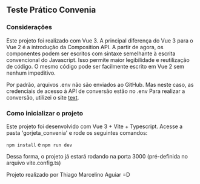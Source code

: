## Teste Prático Convenia

### Considerações
Este projeto foi realizado com Vue 3. A principal diferença do Vue 3 para o Vue 2 é a introdução da Composition API. A partir de agora, os componentes podem ser escritos com sintaxe semelhante à escrita convencional do Javascript. Isso permite maior legibilidade  e reutilização de código. O mesmo código pode ser facilmente escrito em Vue 2 sem nenhum impeditivo.

Por padrão, arquivos .env não são enviados ao GitHub. Mas neste caso, as credenciais de acesso à API de conversão estão no .env
Para realizar a conversão, utilizei o site [text](https://www.exchangerate-api.com/).

### Como inicializar o projeto

Este projeto foi desenvolvido com Vue 3 + Vite + Typescript. Acesse a pasta 'gorjeta_convenia' e rode os seguintes comandos:

`npm install` e `npm run dev`

Dessa forma, o projeto já estará rodando na porta 3000 (pré-definida no arquivo vite.config.ts)


Projeto realizado por Thiago Marcelino Aguiar =D